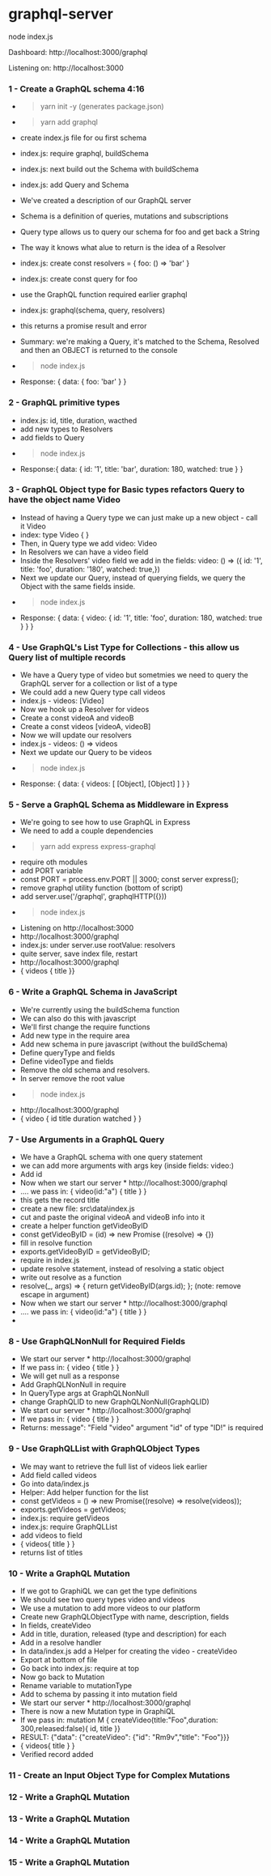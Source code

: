 # graphql-server

node index.js  

Dashboard: http://localhost:3000/graphql  

Listening on: http://localhost:3000  


### 1 - Create a GraphQL schema 4:16

* > yarn init -y (generates package.json)
* > yarn add graphql
* create index.js file for ou first schema   

* index.js: require graphql, buildSchema
* index.js: next build out the Schema with buildSchema
* index.js: add Query and Schema   

* We've created a description of our GraphQL server
* Schema is a definition of queries, mutations and subscriptions
* Query type allows us to query our schema for foo and get back a String
* The way it knows what alue to return is the idea of a Resolver   

* index.js: create const resolvers = { foo: () => 'bar' }
* index.js: create const query for foo
* use the GraphQL function required earlier graphql
* index.js: graphql(schema, query, resolvers)
* this returns a promise result and error    

* Summary: we're making a Query, it's matched to the Schema, Resolved and then an OBJECT is returned to the console   

* > node index.js  
* Response: { data: { foo: 'bar' } }

### 2 - GraphQL primitive types

* index.js: id, title, duration, wacthed
* add new types to Resolvers
* add fields to Query
* > node index.js
* Response:{ data: { id: '1', title: 'bar', duration: 180, watched: true } }

### 3 - GraphQL Object type for Basic types refactors Query to have the object name Video


* Instead of having a Query type we can just make up a new object - call it Video
* index: type Video { }
* Then, in Query type we add video: Video
* In Resolvers we can have a video field
* Inside the Resolvers' video field we add in the fields:   video: () => ({ id: '1', title: 'foo', duration: '180', watched: true,})
* Next we update our Query, instead of querying fields, we query the Object with the same fields inside.
* > node index.js  
* Response: { data: { video: { id: '1', title: 'foo', duration: 180, watched: true } } }

### 4 - Use GraphQL's List Type for Collections - this allow us Query list of multiple records

* We have a Query type of video but sometmies we need to query the GraphQL server for a collection or list of a type
* We could add a new Query type call videos
* index.js - videos: [Video]
* Now we hook up a Resolver for videos
* Create a const videoA and videoB
* Create a const videos [videoA, videoB]
* Now we will update our resolvers
* index.js - videos: () => videos
* Next we update our Query to be videos
* > node index.js  
* Response: { data: { videos: [ [Object], [Object] ] } }

### 5 - Serve a GraphQL Schema as Middleware in Express

* We're going to see how to use GraphQL in Express
* We need to add a couple dependencies
* > yarn add express express-graphql
* require oth modules
* add PORT variable
* const PORT = process.env.PORT || 3000; const server  express();
* remove graphql utility function (bottom of script)
* add server.use('/graphql', graphqlHTTP({}))
* >node index.js
* Listening on http://localhost:3000
* http://localhost:3000/graphql
* index.js: under server.use rootValue: resolvers
* quite server, save index file, restart
* http://localhost:3000/graphql
* { videos { title }}

### 6 - Write a GraphQL Schema in JavaScript

* We're currently using the buildSchema function
* We can also do this with javascript
* We'll first change the require functions
* Add new type in the require area
* Add new schema in pure javascript (without the buildSchema)
* Define queryType and fields
* Define videoType and fields
* Remove the old schema and resolvers.
* In server remove the root value
* > node index.js
* http://localhost:3000/graphql
* {
  video {
    id
    title
    duration
    watched
  }
}

### 7 - Use Arguments in a GraphQL Query

* We have a GraphQL schema with one query statement
* we can add more arguments with args key (inside fields: video:)
* Add id
* Now when we start our server * http://localhost:3000/graphql
* .... we pass in: { video(id:"a") { title } }
* this gets the record title
* create a new file: src\data\index.js
* cut and paste the original videoA and videoB info into it
* create  a helper function getVideoByID
* const getVideoByID = (id) => new Promise ((resolve) => {})
* fill in resolve function
* exports.getVideoByID = getVideoByID;
* require in index.js
* update resolve statement, instead of resolving a static object
* write out resolve as a function
* resolve(\_, args) => { return getVideoByID(args.id); };     (note: remove escape in argument)
* Now when we start our server * http://localhost:3000/graphql
* .... we pass in: { video(id:"a") { title } }    
*

### 8 - Use GraphQLNonNull for Required Fields

* We start our server * http://localhost:3000/graphql
* If we pass in: { video { title } }   
* We will get null as a response
* Add GraphQLNonNull in require
* In QueryType args at GraphQLNonNull
* change GraphQLID to new GraphQLNonNull(GraphQLID)
* We start our server * http://localhost:3000/graphql
* If we pass in: { video { title } }   
* Returns: message": "Field \"video\" argument \"id\" of type \"ID!\" is required

### 9 - Use GraphQLList with GraphQLObject Types

* We may want to retrieve the full list of videos liek earlier
* Add field called videos
* Go into data/index.js
* Helper: Add helper function for the list
* const getVideos = () => new Promise((resolve) => resolve(videos));
* exports.getVideos = getVideos;
* index.js: require  getVideos
* index.js: require GraphQLList
* add videos to field
* { videos{ title } }
* returns list of titles

### 10 - Write a GraphQL Mutation
* If we got to GraphiQL we can get the type definitions
* We should see two query types video and videos
* We use a mutation to add more videos to our platform
* Create new GraphQLObjectType with name, description, fields
* In fields, createVideo
* Add in title, duration, released (type and description) for each
* Add in a resolve handler
* In data/index.js add a Helper for creating the video - createVideo
* Export at bottom of file
* Go back into index.js: require at top
* Now go back to Mutation
* Rename variable to mutationType
* Add to schema by passing it into mutation field
* We start our server * http://localhost:3000/graphql
* There is now a new Mutation type in GraphiQL
* If we pass in: mutation M { createVideo(title:"Foo",duration: 300,released:false){ id, title }}
* RESULT: {"data": {"createVideo": {"id": "Rm9v","title": "Foo"}}}
* { videos{ title } }
* Verified record added

### 11 - Create an Input Object Type for Complex Mutations
### 12 - Write a GraphQL Mutation
### 13 - Write a GraphQL Mutation
### 14 - Write a GraphQL Mutation
### 15 - Write a GraphQL Mutation
